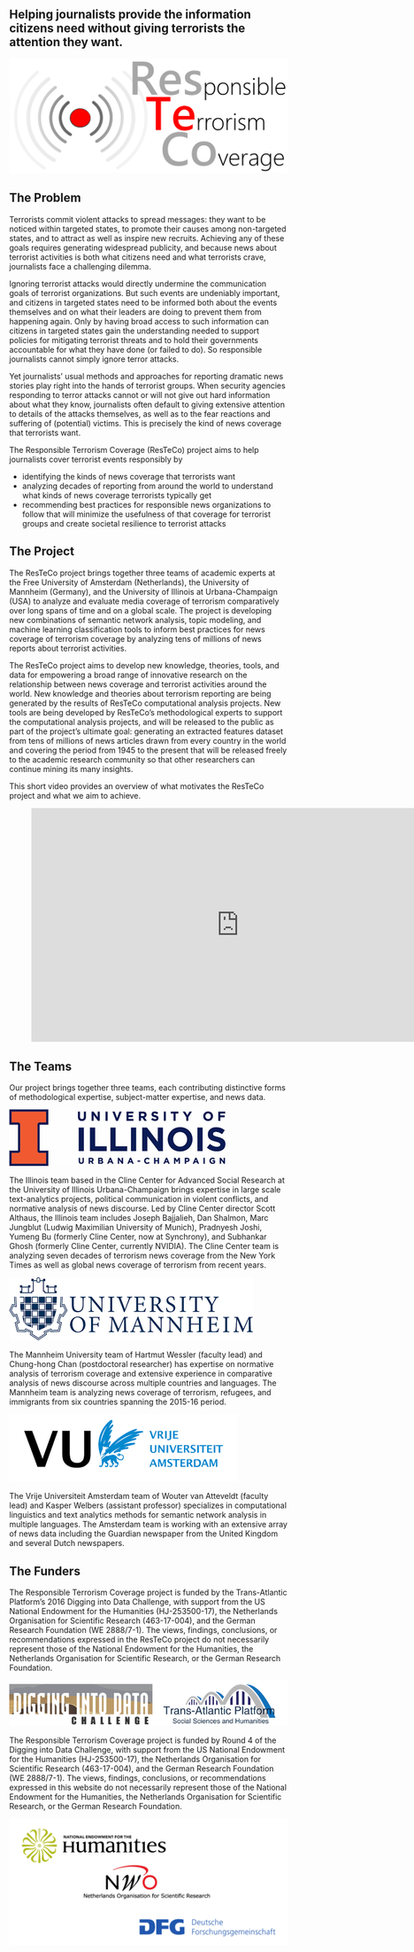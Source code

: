 ## Helping journalists provide the information citizens need without giving terrorists the attention they want.

![ResTeCo project logo](assets/Logo-with-Words-3.png)

## The Problem

Terrorists commit violent attacks to spread messages: they want to be noticed within targeted states, to promote their causes among non-targeted states, and to attract as well as inspire new recruits. Achieving any of these goals requires generating widespread publicity, and because news about terrorist activities is both what citizens need and what terrorists crave, journalists face a challenging dilemma.

Ignoring terrorist attacks would directly undermine the communication goals of terrorist organizations. But such events are undeniably important, and citizens in targeted states need to be informed both about the events themselves and on what their leaders are doing to prevent them from happening again. Only by having broad access to such information can citizens in targeted states gain the understanding needed to support policies for mitigating terrorist threats and to hold their governments accountable for what they have done (or failed to do). So responsible journalists cannot simply ignore terror attacks.

Yet journalists’ usual methods and approaches for reporting dramatic news stories play right into the hands of terrorist groups. When security agencies responding to terror attacks cannot or will not give out hard information about what they know, journalists often default to giving extensive attention to details of the attacks themselves, as well as to the fear reactions and suffering of (potential) victims. This is precisely the kind of news coverage that terrorists want.

The Responsible Terrorism Coverage (ResTeCo) project aims to help journalists cover terrorist events responsibly by

- identifying the kinds of news coverage that terrorists want
- analyzing decades of reporting from around the world to understand what kinds of news coverage terrorists typically get
- recommending best practices for responsible news organizations to follow that will minimize the usefulness of that coverage for terrorist groups and create societal resilience to terrorist attacks

## The Project

The ResTeCo project brings together three teams of academic experts at the Free University of Amsterdam (Netherlands), the University of Mannheim (Germany), and the University of Illinois at Urbana-Champaign (USA) to analyze and evaluate media coverage of terrorism comparatively over long spans of time and on a global scale. The project is developing new combinations of semantic network analysis, topic modeling, and machine learning classification tools to inform best practices for news coverage of terrorism coverage by analyzing tens of millions of news reports about terrorist activities.

The ResTeCo project aims to develop new knowledge, theories, tools, and data for empowering a broad range of innovative research on the relationship between news coverage and terrorist activities around the world. New knowledge and theories about terrorism reporting are being generated by the results of ResTeCo computational analysis projects. New tools are being developed by ResTeCo’s methodological experts to support the computational analysis projects, and will be released to the public as part of the project’s ultimate goal: generating an extracted features dataset from tens of millions of news articles drawn from every country in the world and covering the period from 1945 to the present that will be released freely to the academic research community so that other researchers can continue mining its many insights.

This short video provides an overview of what motivates the ResTeCo project and what we aim to achieve.

<figure class="wp-block-embed-youtube alignwide wp-block-embed is-type-video is-provider-youtube wp-embed-aspect-16-9 wp-has-aspect-ratio"><div class="wp-block-embed__wrapper">
<iframe loading="lazy" title="How do journalists responsibly cover terrorism?" width="750" height="422" src="https://www.youtube.com/embed/-0Nin-UGApE?feature=oembed" frameborder="0" allow="accelerometer; autoplay; encrypted-media; gyroscope; picture-in-picture" allowfullscreen=""></iframe>
</div></figure>

## The Teams

Our project brings together three teams, each contributing distinctive forms of methodological expertise, subject-matter expertise, and news data.

![University of Illinois at Urbana-Champaign](assets/logo_ui.png)

The Illinois team based in the Cline Center for Advanced Social Research at the University of Illinois Urbana-Champaign brings expertise in large scale text-analytics projects, political communication in violent conflicts, and normative analysis of news discourse. Led by Cline Center director Scott Althaus, the Illinois team includes Joseph Bajjalieh, Dan Shalmon, Marc Jungblut (Ludwig Maximilian University of Munich), Pradnyesh Joshi, Yumeng Bu (formerly Cline Center, now at Synchrony), and Subhankar Ghosh (formerly Cline Center, currently NVIDIA). The Cline Center team is analyzing seven decades of terrorism news coverage from the New York Times as well as global news coverage of terrorism from recent years.

![University of Mannheim](assets/logo_mannheim.png)

The Mannheim University team of Hartmut Wessler (faculty lead) and Chung-hong Chan (postdoctoral researcher) has expertise on normative analysis of terrorism coverage and extensive experience in comparative analysis of news discourse across multiple countries and languages. The Mannheim team is analyzing news coverage of terrorism, refugees, and immigrants from six countries spanning the 2015-16 period.

![Vrije Universiteit Amsterdam](assets/logo_vu.png)

The Vrije Universiteit Amsterdam team of Wouter van Atteveldt (faculty lead) and Kasper Welbers (assistant professor) specializes in computational linguistics and text analytics methods for semantic network analysis in multiple languages. The Amsterdam team is working with an extensive array of news data including the Guardian newspaper from the United Kingdom and several Dutch newspapers.

## The Funders

The Responsible Terrorism Coverage project is funded by the Trans-Atlantic Platform’s 2016 Digging into Data Challenge, with support from the US National Endowment for the Humanities (HJ-253500-17), the Netherlands Organisation for Scientific Research (463-17-004), and the German Research Foundation (WE 2888/7-1). The views, findings, conclusions, or recommendations expressed in the ResTeCo project do not necessarily represent those of the National Endowment for the Humanities, the Netherlands Organisation for Scientific Research, or the German Research Foundation.

![Digging into Data](assets/did.png)

The Responsible Terrorism Coverage project is funded by Round 4 of the Digging into Data Challenge, with support from the US National Endowment for the Humanities (HJ-253500-17), the Netherlands Organisation for Scientific Research (463-17-004), and the German Research Foundation (WE 2888/7-1). The views, findings, conclusions, or recommendations expressed in this website do not necessarily represent those of the National Endowment for the Humanities, the Netherlands Organisation for Scientific Research, or the German Research Foundation.

![Funder logos](assets/resteco-funder-logos-2.png)
